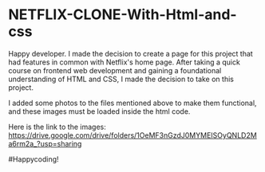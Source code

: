 # NETFLIX-CLONE-With-Html-and-css
Happy developer.
I made the decision to create a page for this project that had features in common with Netflix's home page. After taking a quick course on frontend web development and gaining a foundational understanding of HTML and CSS, I made the decision to take on this project.

I added some photos to the files mentioned above to make them functional, and these images must be loaded inside the html code.

Here is the link to the images: https://drive.google.com/drive/folders/1OeMF3nGzdJ0MYMEISOyQNLD2Ma6rm2a_?usp=sharing

#Happycoding!
